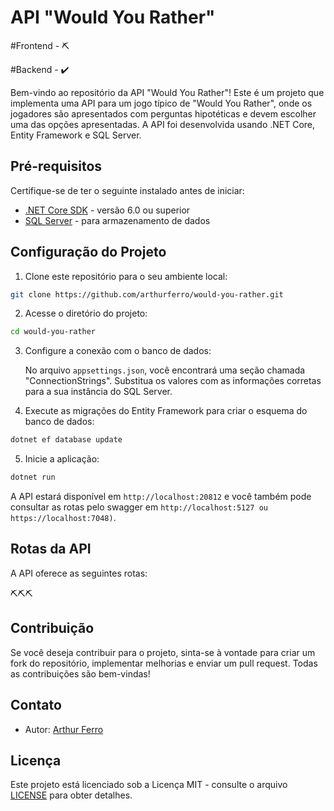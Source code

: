 # API "Would You Rather"

#Frontend - ⛏️

#Backend - ✔️

Bem-vindo ao repositório da API "Would You Rather"! Este é um projeto que implementa uma API para um jogo típico de "Would You Rather", onde os jogadores são apresentados com perguntas hipotéticas e devem escolher uma das opções apresentadas. A API foi desenvolvida usando .NET Core, Entity Framework e SQL Server.

## Pré-requisitos

Certifique-se de ter o seguinte instalado antes de iniciar:

- [.NET Core SDK](https://dotnet.microsoft.com/download) - versão 6.0 ou superior
- [SQL Server](https://www.microsoft.com/en-us/sql-server/sql-server-downloads) - para armazenamento de dados

## Configuração do Projeto

1. Clone este repositório para o seu ambiente local:

```bash
git clone https://github.com/arthurferro/would-you-rather.git
```

2. Acesse o diretório do projeto:

```bash
cd would-you-rather
```

3. Configure a conexão com o banco de dados:
   
   No arquivo `appsettings.json`, você encontrará uma seção chamada "ConnectionStrings". Substitua os valores com as informações corretas para a sua instância do SQL Server.

4. Execute as migrações do Entity Framework para criar o esquema do banco de dados:

```bash
dotnet ef database update
```

5. Inicie a aplicação:

```bash
dotnet run
```

A API estará disponível em `http://localhost:20812` e você também pode consultar as rotas pelo swagger em `http://localhost:5127 ou https://localhost:7048)`.

## Rotas da API

A API oferece as seguintes rotas:

⛏️⛏️⛏️

## Contribuição

Se você deseja contribuir para o projeto, sinta-se à vontade para criar um fork do repositório, implementar  melhorias e enviar um pull request. Todas as contribuições são bem-vindas!

## Contato

- Autor: [Arthur Ferro](https://github.com/arthurferro)

## Licença

Este projeto está licenciado sob a Licença MIT - consulte o arquivo [LICENSE](https://github.com/arthurferro/would-you-rather/blob/master/LICENSE) para obter detalhes.
